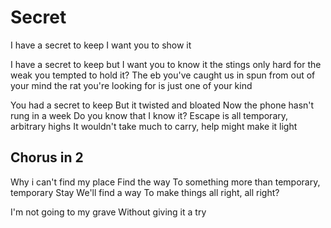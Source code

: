 # Secret

I have a secret to keep
I want you to show it

I have a secret to keep
but I want you to know it
the stings only hard for the weak
you tempted to hold it?
The eb you've caught us in
spun from out of your mind
the rat you're looking for
is just one of your kind

You had a secret to keep
But it twisted and bloated
Now the phone hasn't rung in a week
Do you know that I know it?
Escape is all temporary, arbitrary highs
It wouldn't take much to carry, help might make it light

## Chorus in 2

Why i can't find my place
Find the way
To something more than temporary, temporary
Stay
We'll find a way
To make things all right, all right?

I'm not going to my grave
Without giving it a try
